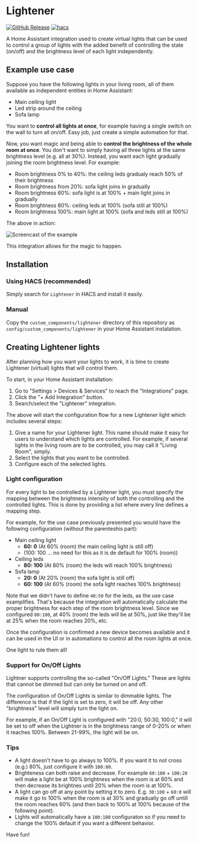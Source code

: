 # Lightener

[![GitHub Release][releases-shield]][releases]
[![hacs][hacsbadge]][hacs]

A Home Assistant integration used to create virtual lights that can be used to control a group of lights with the added benefit of controlling the state (on/off) and the brightness level of each light independently.

## Example use case

Suppose you have the following lights in your living room, all of them available as independent entities in Home Assistant:

 - Main ceiling light
 - Led strip around the ceiling
 - Sofa lamp

 You want to **control all lights at once**, for example having a single switch on the wall to turn all on/off. Easy job, just create a simple automation for that.

Now, you want magic and being able to **control the brightness of the whole room at once**. You don't want to simply having all three lights at the same brightness level (e.g. all at 30%). Instead, you want each light gradually joining the room brightness level. For example:

 - Room brightness 0% to 40%: the ceiling leds gradualy reach 50% of their brightness
 - Room brightness from 20%: sofa light joins in gradually
 - Room brightness 60%: sofa light is at 100% + main light joins in gradually
 - Room brightness 80%: ceiling leds at 100% (sofa still at 100%)
 - Room brightness 100%: main light at 100% (sofa and leds still at 100%)

The above in action:

![Screencast of the example](https://github.com/fredck/lightener/blob/master/images/lightener-example.gif?raw=true "A screencast of the above in action")

This integration allows for the magic to happen.

## Installation

### Using HACS (recommended)

Simply search for `Lightener` in HACS and install it easily.

### Manual

Copy the `custom_components/lightener` directory of this repository as `config/custom_components/lightener` in your Home Assistant instalation.

## Creating Lightener lights

After planning how you want your lights to work, it is time to create Lightener (virtual) lights that will control them.

To start, in your Home Assistant installation:

  1. Go to "Settings > Devices & Services" to reach the "Integrations" page.
  2. Click the "+ Add Integration" button.
  3. Search/select the "Lightener" integration.

The above will start the configuration flow for a new Lightener light which includes several steps:

  1. Give a name for your Lightener light. This name should make it easy for users to understand which lights are controlled. For example, if several lights in the living room are to be controlled, you may call it "Living Room", simply.
  2. Select the lights that you want to be controlled.
  3. Configure each of the selected lights.

### Light configuration

For every light to be controlled by a Lightener light, you must specify the mapping between the brightness intensity of both the controlling and the controlled lights. This is done by providing a list where every line defines a mapping step.

For example, for the use case previously presented you would have the following configuration (without the parenteshis part):

  * Main ceiling light
    * **60: 0** (At 60% (room) the main ceiling light is still off)
    * (100: 100 ... no need for this as it is de default for 100% (room))
  * Ceiling leds
    * **80: 100** (At 80% (room) the leds will reach 100% brightness)
  * Sofa lamp
    * **20: 0** (At 20% (room) the sofa light is still off)
    * **60: 100** (At 60% (room) the sofa light reaches 100% brightness)

Note that we didn't have to define `40:50` for the leds, as the use case examplifies. That's because the integration will automatically calculate the proper brightness for each step of the room brightness level. Since we configured `80:100`, at 40% (room) the leds will be at 50%, just like they'll be at 25% when the room reaches 20%, etc.

Once the configuration is confirmed a new device becomes available and it can be used in the UI or in automations to control all the room lights at once.

One light to rule them all!

### Support for On/Off Lights

Lightner supports controlling the so-called "On/Off Lights." These are lights that cannot be dimmed but can only be turned on and off.

The configuration of On/Off Lights is similar to dimmable lights. The difference is that if the light is set to zero, it will be off. Any other "brightness" level will simply turn the light on.

For example, if an On/Off Light is configured with "20:0, 50:30, 100:0," it will be set to off when the Lightner is in the brightness range of 0-20% or when it reaches 100%. Between 21-99%, the light will be on.

### Tips

 * A light doesn't have to go always to 100%. If you want it to not cross (e.g.) 80%, just configure it with `100:80`.
 * Brighteness can both raise and decrease. For example `60:100` + `100:20` will make a light be at 100% brightness when the room is at 60% and then decrease its brightnes until 20% when the room is at 100%.
 * A light can go off at any point by setting it to zero. E.g. `30:100` + `60:0` will make it go to 100% when the room is at 30% and gradually go off untill the room reaches 60% (and then back to 100% at 100% because of the following point).
 * Lights will automatically have a `100:100` configuraton so if you need to change the 100% default if you want a different behavior.

Have fun!

[hacs]: https://github.com/hacs/integration
[hacsbadge]: https://img.shields.io/badge/HACS-Default-41BDF5.svg?style=for-the-badge

[releases-shield]: https://img.shields.io/github/release/fredck/lightener.svg?style=for-the-badge
[releases]: https://github.com/fredck/lightener/releases
